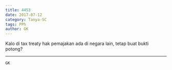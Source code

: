 ```yaml
---
title: 4453
date: 2017-07-12
category: Tanya-SC
tags: PPh
author: GK
---
```


Kalo di tax treaty hak pemajakan ada di negara lain, tetap buat bukti potong?

---



`GK`
